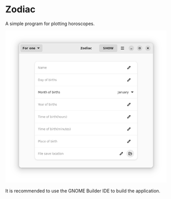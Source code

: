 # Zodiac
A simple program for plotting horoscopes.

![screenshot.png](/data/screenshot.png)

It is recommended to use the GNOME Builder IDE to build the application.
